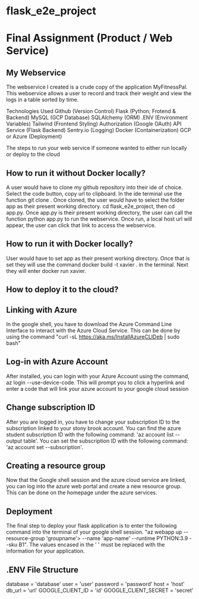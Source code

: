 # flask_e2e_project

# Final Assignment (Product / Web Service)



## My Webservice
The webservice I created is a crude copy of the application MyFitnessPal. This webservice allows a user to record and track their weight and view the logs in a table sorted by time.

Technologies Used
Github (Version Control)
Flask (Python; Frotend & Backend)
MySQL (GCP Database)
SQLAlchemy (ORM)
.ENV (Environment Variables)
Tailwind (Frontend Styling)
Authorization (Google OAuth)
API Service (Flask Backend)
Sentry.io (Logging)
Docker (Containerization)
GCP or Azure (Deployment)

The steps to run your web service if someone wanted to either run locally or deploy to the cloud
## How to run it without Docker locally? 
A user would have to clone my github repository into their ide of choice. Select the code button, copy url to clipboard. In the ide terminal use the function git clone <url>. Once cloned, the user would have to select the folder app as their present working directory. cd flask_e2e_project, then cd app.py. Once app.py is their present working directory, the user can call the function python app.py to run the webservice. Once run, a local host url will appear, the user can click that link to access the webservice. 

## How to run it with Docker locally?
User would have to set app as their present working directory. Once that is set they will use the command docker build -t xavier . in the terminal. Next they will enter docker run xavier.
## How to deploy it to the cloud?

## Linking with Azure
In the google shell, you have to download the Azure Command Line Interface to interact with the Azure Cloud Service. This can be done by using the command "curl -sL https://aka.ms/InstallAzureCLIDeb | sudo bash"

## Log-in with Azure Account
After installed, you can login with your Azure Account using the command, az login --use-device-code. This will prompt you to click a hyperlink and enter a code that will link your azure account to your google cloud session

## Change subscription ID
After you are logged in, you have to change your subscription ID to the subscription linked to your stony brook account. You can find the azure student subscription ID with the following command: 'az account list --output table'. You can set the subscription ID with the following command: 'az account set --subscription'.

## Creating a resource group
Now that the Google shell session and the azure cloud service are linked, you can log into the azure web portal and create a new resource group. This can be done on the homepage under the azure services.

## Deployment
The final step to deploy your flask application is to enter the following command into the terminal of your google shell session.
"az webapp up --resource-group 'groupname'> --name 'app-name' --runtime PYTHON:3.9 --sku B1". The values encased in the ' ' must be replaced with the information for your application.


## .ENV File Structure        
database = 'database'
user = 'user'
password = 'password'
host = 'host'
db_url = 'url'
GOOGLE_CLIENT_ID = 'id'
GOOGLE_CLIENT_SECRET = 'secret'

<!--
## Errors
I primarily had issues with the docker image and deployment.

### Docker
Docker image was built but not ran succesfully due to docker not detecting MYSQL despite it being in requirements.txt
![image](https://github.com/Xaviera8/flask_e2e_project/assets/141374145/071a3c25-303c-4eee-a6d6-3294536d2bf1)
![image](https://github.com/Xaviera8/flask_e2e_project/assets/141374145/cee20eee-f91a-4ec8-b2c8-367f754ad1c3)
![image](https://github.com/Xaviera8/flask_e2e_project/assets/141374145/e4b18546-057c-4018-b479-0edf7bb871f7)
![image](https://github.com/Xaviera8/flask_e2e_project/assets/141374145/6e6a2819-f53b-4f10-9ee0-3d8d08371ec4)

### Deployment
I was able to log in to the AZ and set my subsription and run the command. az webapp up --resource-group nimbus --name jcwp --runtime PYTHON:3.9 --sku B1. When the process finished the application kept returning this error. Despite the webservie working locally, I could not figure out how to resolve this issue. 
![image](https://github.com/Xaviera8/flask_e2e_project/assets/141374145/86d6a303-f5e8-4868-bcea-eecaf2d5857b)
![image](https://github.com/Xaviera8/flask_e2e_project/assets/141374145/9bc3334c-3dbf-4b70-918b-bbf36712d100)







